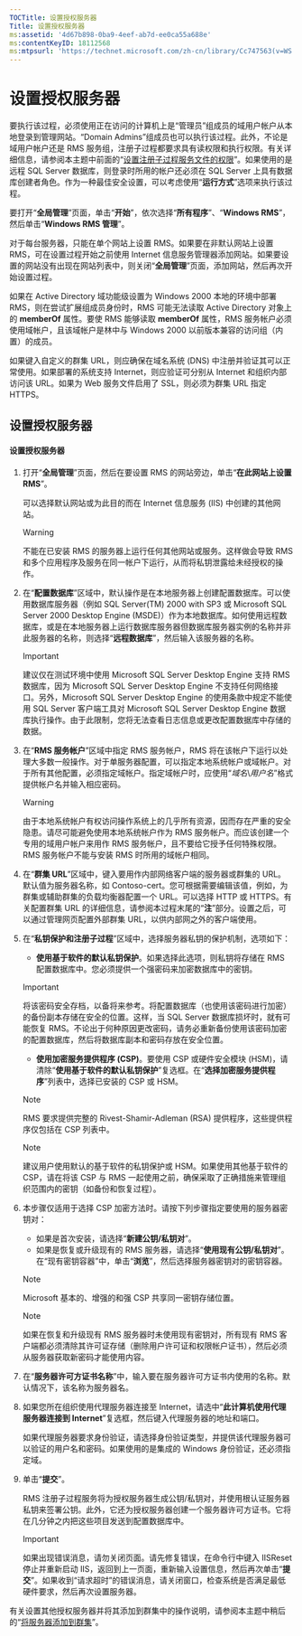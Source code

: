 ```yaml
---
TOCTitle: 设置授权服务器
Title: 设置授权服务器
ms:assetid: '4d67b898-0ba9-4eef-ab7d-ee0ca55a688e'
ms:contentKeyID: 18112568
ms:mtpsurl: 'https://technet.microsoft.com/zh-cn/library/Cc747563(v=WS.10)'
---
```


设置授权服务器
==============

要执行该过程，必须使用正在访问的计算机上是“管理员”组成员的域用户帐户从本地登录到管理网站。“Domain Admins”组成员也可以执行该过程。此外，不论是域用户帐户还是 RMS 服务组，注册子过程都要求具有读权限和执行权限。有关详细信息，请参阅本主题中前面的“[设置注册子过程服务文件的权限](https://technet.microsoft.com/737bb69b-fe26-4057-9569-e632f7bbf295)”。如果使用的是远程 SQL Server 数据库，则登录时所用的帐户还必须在 SQL Server 上具有数据库创建者角色。作为一种最佳安全设置，可以考虑使用“**运行方式**”选项来执行该过程。

要打开“**全局管理**”页面，单击“**开始**”，依次选择“**所有程序**”、“**Windows RMS**”，然后单击“**Windows RMS 管理**”。

对于每台服务器，只能在单个网站上设置 RMS。如果要在非默认网站上设置 RMS，可在设置过程开始之前使用 Internet 信息服务管理器添加网站。如果要设置的网站没有出现在网站列表中，则关闭“**全局管理**”页面，添加网站，然后再次开始设置过程。

如果在 Active Directory 域功能级设置为 Windows 2000 本地的环境中部署 RMS，则在尝试扩展组成员身份时，RMS 可能无法读取 Active Directory 对象上的 **memberOf** 属性。要使 RMS 能够读取 **memberOf** 属性，RMS 服务帐户必须使用域帐户，且该域帐户是林中与 Windows 2000 以前版本兼容的访问组（内置）的成员。

如果键入自定义的群集 URL，则应确保在域名系统 (DNS) 中注册并验证其可以正常使用。如果部署的系统支持 Internet，则应验证可分别从 Internet 和组织内部访问该 URL。如果为 Web 服务文件启用了 SSL，则必须为群集 URL 指定 HTTPS。

设置授权服务器
--------------

#### 设置授权服务器

1.  打开“**全局管理**”页面，然后在要设置 RMS 的网站旁边，单击“**在此网站上设置 RMS**”。

    可以选择默认网站或为此目的而在 Internet 信息服务 (IIS) 中创建的其他网站。

    > [!WARNING]
    > 不能在已安装 RMS 的服务器上运行任何其他网站或服务。这样做会导致 RMS 和多个应用程序及服务在同一帐户下运行，从而将私钥泄露给未经授权的操作。 

2.  在“**配置数据库**”区域中，默认操作是在本地服务器上创建配置数据库。可以使用数据库服务器（例如 SQL Server(TM) 2000 with SP3 或 Microsoft SQL Server 2000 Desktop Engine (MSDE)）作为本地数据库。如何使用远程数据库，或是在本地服务器上运行数据库服务器但数据库服务器实例的名称并非此服务器的名称，则选择“**远程数据库**”，然后输入该服务器的名称。

    > [!IMPORTANT]
    > 建议仅在测试环境中使用 Microsoft SQL Server Desktop Engine 支持 RMS 数据库，因为 Microsoft SQL Server Desktop Engine 不支持任何网络接口。另外，Microsoft SQL Server Desktop Engine 的使用条款中规定不能使用 SQL Server 客户端工具对 Microsoft SQL Server Desktop Engine 数据库执行操作。由于此限制，您将无法查看日志信息或更改配置数据库中存储的数据。 

3.  在“**RMS 服务帐户**”区域中指定 RMS 服务帐户，RMS 将在该帐户下运行以处理大多数一般操作。对于单服务器配置，可以指定本地系统帐户或域帐户。对于所有其他配置，必须指定域帐户。指定域帐户时，应使用“*域名*\\*用户名*”格式提供帐户名并输入相应密码。

    > [!WARNING]
    > 由于本地系统帐户有权访问操作系统上的几乎所有资源，因而存在严重的安全隐患。请尽可能避免使用本地系统帐户作为 RMS 服务帐户。而应该创建一个专用的域用户帐户来用作 RMS 服务帐户，且不要给它授予任何特殊权限。RMS 服务帐户不能与安装 RMS 时所用的域帐户相同。 

4.  在“**群集 URL**”区域中，键入要用作内部网络客户端的服务器或群集的 URL。默认值为服务器名称，如 Contoso-cert。您可根据需要编辑该值，例如，为群集或辅助群集的负载均衡器配置一个 URL。可以选择 HTTP 或 HTTPS。有关配置群集 URL 的详细信息，请参阅本过程末尾的“**注**”部分。设置之后，可以通过管理网页配置外部群集 URL，以供内部网之外的客户端使用。

5.  在“**私钥保护和注册子过程**”区域中，选择服务器私钥的保护机制，选项如下：

    -   **使用基于软件的默认私钥保护**。如果选择此选项，则私钥将存储在 RMS 配置数据库中。您必须提供一个强密码来加密数据库中的密钥。

    > [!IMPORTANT]
    > 将该密码安全存档，以备将来参考。将配置数据库（也使用该密码进行加密）的备份副本存储在安全的位置。这样，当 SQL Server 数据库损坏时，就有可能恢复 RMS。不论出于何种原因更改密码，请务必重新备份使用该密码加密的配置数据库，然后将数据库副本和密码存放在安全位置。 

    -   **使用加密服务提供程序 (CSP)**。要使用 CSP 或硬件安全模块 (HSM)，请清除“**使用基于软件的默认私钥保护**”复选框。在“**选择加密服务提供程序**”列表中，选择已安装的 CSP 或 HSM。

    > [!NOTE]
    > RMS 要求提供完整的 Rivest-Shamir-Adleman (RSA) 提供程序，这些提供程序仅包括在 CSP 列表中。 

    > [!NOTE]
    > 建议用户使用默认的基于软件的私钥保护或 HSM。如果使用其他基于软件的 CSP，请在将该 CSP 与 RMS 一起使用之前，确保采取了正确措施来管理组织范围内的密钥（如备份和恢复过程）。 

6.  本步骤仅适用于选择 CSP 加密方法时。请按下列步骤指定要使用的服务器密钥对：

    -   如果是首次安装，请选择“**新建公钥/私钥对**”。
    -   如果是恢复或升级现有的 RMS 服务器，请选择“**使用现有公钥/私钥对**”。在“现有密钥容器”中，单击“**浏览**”，然后选择服务器密钥对的密钥容器。

    > [!NOTE]
    > Microsoft 基本的、增强的和强 CSP 共享同一密钥存储位置。               

    > [!NOTE]
    > 如果在恢复和升级现有 RMS 服务器时未使用现有密钥对，所有现有 RMS 客户端都必须清除其许可证存储（删除用户许可证和权限帐户证书），然后必须从服务器获取新密码才能使用内容。 

7.  在“**服务器许可方证书名称**”中，输入要在服务器许可方证书内使用的名称。默认情况下，该名称为服务器名。

8.  如果您所在组织使用代理服务器连接至 Internet，请选中“**此计算机使用代理服务器连接到 Internet**”复选框，然后键入代理服务器的地址和端口。

    如果代理服务器要求身份验证，请选择身份验证类型，并提供该代理服务器可以验证的用户名和密码。如果使用的是集成的 Windows 身份验证，还必须指定域。

9.  单击“**提交**”。

    RMS 注册子过程服务将为授权服务器生成公钥/私钥对，并使用根认证服务器私钥来签署公钥。此外，它还为授权服务器创建一个服务器许可方证书。它将在几分钟之内把这些项目发送到配置数据库中。

    > [!IMPORTANT]
    > 如果出现错误消息，请勿关闭页面。请先修复错误，在命令行中键入 IISReset 停止并重新启动 IIS，返回到上一页面，重新输入设置信息，然后再次单击“**提交**”。如果收到“请求超时”的错误消息，请关闭窗口，检查系统是否满足最低硬件要求，然后再次设置服务器。 

有关设置其他授权服务器并将其添加到群集中的操作说明，请参阅本主题中稍后的“[将服务器添加到群集](https://technet.microsoft.com/db635238-5528-4bec-9cc6-8244e2b3d733)”。

